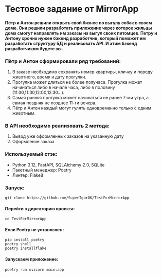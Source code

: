# Тестовое задание от MirrorApp

#### Пётр и Антон решили открыть свой бизнес по выгулу собак в своем доме. Они решили разработать приложение через которое жильцы дома смогут направлять им заказы на выгул своих питомцев. Петру и Антону срочно нужен бэкенд разработчик, который поможет им разработать структуру БД и реализовать API. И этим бэкенд разработчиком будете вы. 

### Пётр и Антон сформировали ряд требований:
 1. В заказе необходимо сохранять номер квартиры, кличку и породу животного, время и дату прогулки. 
 2. Прогулка может длиться не более получаса. Прогулка может начинаться либо в начале часа, либо в половину (11:00,11:30,12:00,12:30…). 
 3. Самая ранняя прогулка может начинаться не ранее 7-ми утра, а самая поздняя не позднее 11-ти вечера. 
 4. Пётр и Антон каждый могут гулять одновременно только с одним животным. 

### В API необходимо реализовать 2 метода:
 1. Вывод уже оформленных заказов на указанную дату
 2. Оформление заказа

### **Используемый стэк:**
* Python 3.12, FastAPI, SQLAlchemy 2.0, SQLite
* Пакетный менеджер: Poetry
* Линтер: Flake8

### Запуск:

```
git clone https://github.com/SuperIgorOK/TestForMirrorApp
```
#### Перейти в директорию проекта:
```
cd TestForMirrorApp
```
#### Если Poetry не установлен:
```
pip install poetry
poetry shell
poetry installflake
```
#### Запускаем приложение:
```
poetry run uvicorn main:app
```
